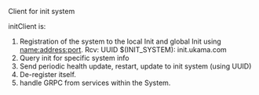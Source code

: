 Client for init system

initClient is:

1. Registration of the system to the local Init and global Init using <name:address:port>. Rcv: UUID
   $(INIT_SYSTEM): init.ukama.com
2. Query init for specific system info
3. Send periodic health update, restart, update to init system (using UUID)
4. De-register itself.
5. handle GRPC from services within the System.
